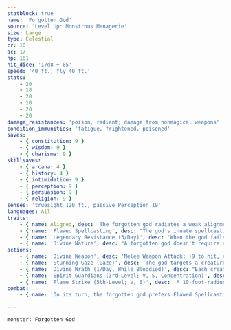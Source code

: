 ```yaml
---
statblock: true
name: 'Forgotten God'
source: 'Level Up: Monstrous Menagerie'
size: Large
type: Celestial
cr: 10
ac: 17
hp: 161
hit_dice: '17d8 + 85'
speed: '40 ft., fly 40 ft.'
stats:
    - 20
    - 18
    - 20
    - 10
    - 20
    - 20
damage_resistances: 'poison, radiant; damage from nonmagical weapons'
condition_immunities: 'fatigue, frightened, poisoned'
saves:
    - { constitution: 9 }
    - { wisdom: 9 }
    - { charisma: 9 }
skillsaves:
    - { arcana: 4 }
    - { history: 4 }
    - { intimidation: 9 }
    - { perception: 9 }
    - { persuasion: 9 }
    - { religion: 9 }
senses: 'truesight 120 ft., passive Perception 19'
languages: All
traits:
    - { name: Aligned, desc: 'The forgotten god radiates a weak alignment aura, most often Lawful and Good, Chaotic and Good, Lawful and Evil, or Chaotic and Evil. Its behavior may not match its alignment.' }
    - { name: 'Flawed Spellcasting', desc: "The god's innate spellcasting ability is Wisdom (save DC 17).The god can try to cast flame strike or spirit guardians at will with no material component. When the god tries to cast the spell, roll 1d6. On a 1, 2, or 3 on the die, the spell visibly fails and has no effect. The god's action for the turn is not wasted, but it can't be used to cast a spell." }
    - { name: 'Legendary Resistance (3/Day)', desc: 'When the god fails a saving throw, it can choose to succeed instead. When it does so, it seems to flicker and shrink, as if it is using up its essence.' }
    - { name: 'Divine Nature', desc: "A forgotten god doesn't require air, sustenance, or sleep." }
actions:
    - { name: 'Divine Weapon', desc: 'Melee Weapon Attack: +9 to hit, reach 10 ft., one target. Hit: 9 (1d8 + 5) damage (damage type based on the form of the weapon or implement) plus 3 (1d6) radiant damage.' }
    - { name: 'Stunning Gaze (Gaze)', desc: 'The god targets a creature within 60 feet. The target makes a DC 17 Charisma saving throw. On a failure, the target takes 10 (3d6) radiant damage and is stunned until the end of its next turn. On a success, the target is immune to Stunning Gaze for 24 hours.' }
    - { name: 'Divine Wrath (1/Day, While Bloodied)', desc: "Each creature of the god's choice within 60 feet makes a DC 17 Constitution saving throw, taking 28 (8d6) radiant damage on a failure or half damage on a success." }
    - { name: 'Spirit Guardians (3rd-Level; V, S, Concentration)', desc: 'Spirits of former divine servants surround the god in a 10-foot radius for 10 minutes. The god can choose creatures they can see to be unaffected by the spell. Other creatures treat the area as difficult terrain, and when a creature enters the area for the first time on a turn or starts its turn there, it makes a DC DC 17 Wisdom saving throw, taking 10 (3d6) radiant damage on a failed save or half damage on a success.' }
    - { name: 'Flame Strike (5th-Level; V, S)', desc: 'A 10-foot-radius, 40-foot-high column of divine flame appears centered on a point the god can see within 60 feet. Each creature in the area makes a DC 17 Dexterity saving throw, taking 14 (4d6) fire damage and 14 (4d6) radiant damage on a failed save, or half damage on a success.' }
combat:
    - { name: 'On its turn, the forgotten god prefers Flawed Spellcasting, surrounding itself with spirit guardians or blasting creatures with flame strike', desc: 'It tries to be within 10 feet of an enemy so it can attack with its divine weapon if the spell fails. It uses Divine Wrath when available. The god reserves its legendary actions for Stunning Glance, unless most targets have already made their saving throw against it.' }

---
```

```statblock
monster: Forgotten God
```

